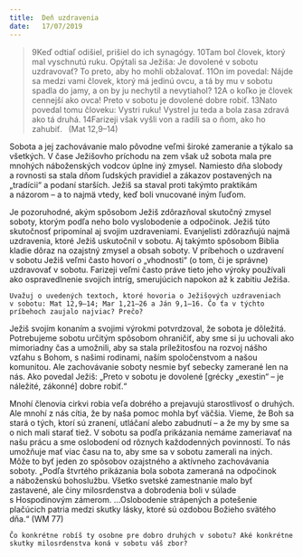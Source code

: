 ```yaml
---
title:  Deň uzdravenia
date:   17/07/2019
---
```


> <p></p>
> 9Keď odtiaľ odišiel, prišiel do ich synagógy. 10Tam bol človek, ktorý mal vyschnutú ruku. Opýtali sa Ježiša: Je dovolené v sobotu uzdravovať? To preto, aby ho mohli obžalovať. 11On im povedal: Nájde sa medzi vami človek, ktorý má jedinú ovcu, a tá by mu v sobotu spadla do jamy, a on by ju nechytil a nevytiahol? 12A o koľko je človek cennejší ako ovca! Preto v sobotu je dovolené dobre robiť. 13Nato povedal tomu človeku: Vystri ruku! Vystrel ju teda a bola zasa zdravá ako tá druhá. 14Farizeji však vyšli von a radili sa o ňom, ako ho zahubiť.  (Mat 12,9–14)

Sobota a jej zachovávanie malo pôvodne veľmi široké zameranie a týkalo sa všetkých. V čase Ježišovho príchodu na zem však už sobota mala pre mnohých náboženských vodcov úplne iný zmysel. Namiesto dňa slobody a rovnosti sa stala dňom ľudských pravidiel a zákazov postavených na „tradícii“ a podaní starších. Ježiš sa staval proti takýmto praktikám a názorom – a to najmä vtedy, keď boli vnucované iným ľuďom.

Je pozoruhodné, akým spôsobom Ježiš zdôrazňoval skutočný zmysel soboty, ktorým podľa neho bolo vyslobodenie a odpočinok. Ježiš túto skutočnosť pripomínal aj svojim uzdraveniami. Evanjelisti zdôrazňujú najmä uzdravenia, ktoré Ježiš uskutočnil v sobotu. Aj takýmto spôsobom Biblia kladie dôraz na ozajstný zmysel a obsah soboty. V príbehoch o uzdravení v sobotu Ježiš veľmi často hovorí o „vhodnosti“ (o tom, či je správne) uzdravovať v sobotu. Farizeji veľmi často práve tieto jeho výroky používali ako ospravedlnenie svojich intríg, smerujúcich napokon až k zabitiu Ježiša.

`Uvažuj o uvedených textoch, ktoré hovoria o Ježišových uzdraveniach v sobotu: Mat 12,9–14; Mar 1,21–26 a Ján 9,1–16. Čo ťa v týchto príbehoch zaujalo najviac? Prečo?`

Ježiš svojím konaním a svojimi výrokmi potvrdzoval, že sobota je dôležitá. Potrebujeme sobotu určitým spôsobom ohraničiť, aby sme si ju uchovali ako mimoriadny čas a umožnili, aby sa stala príležitosťou na rozvoj nášho vzťahu s Bohom, s našimi rodinami, naším spoločenstvom a našou komunitou. Ale zachovávanie soboty nesmie byť sebecky zamerané len na nás. Ako povedal Ježiš: „Preto v sobotu je dovolené [grécky „exestin“ – je náležité, zákonné] dobre robiť.“

Mnohí členovia cirkvi robia veľa dobrého a prejavujú starostlivosť o druhých. Ale mnohí z nás cítia, že by naša pomoc mohla byť väčšia. Vieme, že Boh sa stará o tých, ktorí sú zranení, utláčaní alebo zabudnutí – a že my by sme sa o nich mali starať tiež. V sobotu sa podľa prikázania nemáme zameriavať na našu prácu a sme oslobodení od rôznych každodenných povinností. To nás umožňuje mať viac času na to, aby sme sa v sobotu zamerali na iných. Môže to byť jeden zo spôsobov ozajstného a aktívneho zachovávania soboty. „Podľa štvrtého prikázania bola sobota zameraná na odpočinok a náboženskú bohoslužbu. Všetko svetské zamestnanie malo byť zastavené, ale činy milosrdenstva a dobrodenia boli v súlade s Hospodinovým zámerom. ...Oslobodenie strápených a potešenie plačúcich patria medzi skutky lásky, ktoré sú ozdobou Božieho svätého dňa.“ (WM 77)

`Čo konkrétne robíš ty osobne pre dobro druhých v sobotu? Aké konkrétne skutky milosrdenstva koná v sobotu váš zbor?`